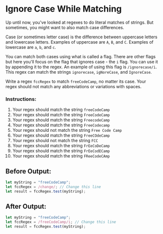 # Ignore Case While Matching

Up until now, you've looked at regexes to do literal matches of strings. But sometimes, you might want to also match case differences.

Case (or sometimes letter case) is the difference between uppercase letters and lowercase letters. Examples of uppercase are `A`, `B`, and `C`. Examples of lowercase are `a`, `b`, and `c`.

You can match both cases using what is called a flag. There are other flags but here you'll focus on the flag that ignores case - the `i` flag. You can use it by appending it to the regex. An example of using this flag is `/ignorecase/i`. This regex can match the strings `ignorecase`, `igNoreCase`, and `IgnoreCase`.

Write a regex `fccRegex` to match `freeCodeCamp`, no matter its case. Your regex should not match any abbreviations or variations with spaces.

### Instructions:
1. Your regex should match the string `freeCodeCamp`
2. Your regex should match the string `FreeCodeCamp`
3. Your regex should match the string `FreecodeCamp`
4. Your regex should match the string `FreeCodecamp`
5. Your regex should not match the string `Free Code Camp`
6. Your regex should match the string `FreeCOdeCamp`
7. Your regex should not match the string `FCC`
8. Your regex should match the string `FrEeCoDeCamp`
9. Your regex should match the string `FrEeCodECamp`
10. Your regex should match the string `FReeCodeCAmp`

## Before Output:
```javascript
let myString = "freeCodeCamp";
let fccRegex = /change/; // Change this line
let result = fccRegex.test(myString);
```

## After Output:
```javascript
let myString = "freeCodeCamp";
let fccRegex = /freeCodeCamp/i; // Change this line
let result = fccRegex.test(myString);
```